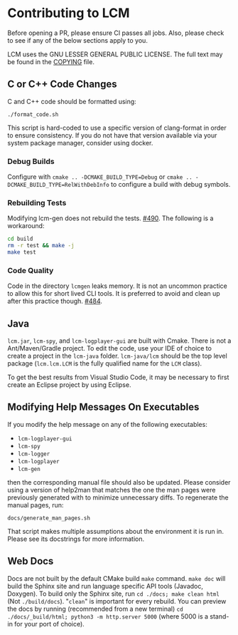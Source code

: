 # Contributing to LCM

Before opening a PR, please ensure CI passes all jobs. Also, please check to see if any of the below
sections apply to you.

LCM uses the GNU LESSER GENERAL PUBLIC LICENSE. The full text may be found in the
[COPYING](https://github.com/lcm-proj/lcm/blob/master/COPYING) file.

## C or C++ Code Changes

C and C++ code should be formatted using:

```shell
./format_code.sh
```

This script is hard-coded to use a specific version of clang-format in order to ensure consistency.
If you do not have that version available via your system package manager, consider using docker.

### Debug Builds

Configure with `cmake .. -DCMAKE_BUILD_TYPE=Debug` or `cmake .. -DCMAKE_BUILD_TYPE=RelWithDebInfo`
to configure a build with debug symbols.

### Rebuilding Tests

Modifying lcm-gen does not rebuild the tests. [#490](https://github.com/lcm-proj/lcm/issues/490).
The following is a workaround:

```bash
cd build
rm -r test && make -j
make test
```

### Code Quality

Code in the directory `lcmgen` leaks memory. It is not an uncommon practice to allow this for short
lived CLI tools. It is preferred to avoid and clean up after this practice though.
[#484](https://github.com/lcm-proj/lcm/issues/484).

## Java

`lcm.jar`, `lcm-spy`, and `lcm-logplayer-gui` are built with Cmake. There is not a Ant/Maven/Gradle
 project. To edit the code, use your IDE of choice to create a project in the `lcm-java` folder.
 `lcm-java/lcm` should be the top level package (`lcm.lcm.LCM` is the fully qualified name for the
 `LCM` class). 
 
To get the best results from Visual Studio Code, it may be necessary to first create an Eclipse
project by using Eclipse.

## Modifying Help Messages On Executables

If you modify the help message on any of the following executables:

- `lcm-logplayer-gui`
- `lcm-spy`
- `lcm-logger`
- `lcm-logplayer`
- `lcm-gen`

then the corresponding manual file should also be updated. Please consider using a version of
help2man that matches the one the man pages were previously generated with to minimize unnecessary
diffs. To regenerate the manual pages, run:

```shell
docs/generate_man_pages.sh
```

That script makes multiple assumptions about the environment it is run in. Please see its docstrings
for more information.

## Web Docs
Docs are not built by the default CMake build `make` command. `make doc` will build the Sphinx site and run language specific API tools (Javadoc, Doxygen). To build only the Sphinx site, run `cd ./docs; make clean html` (Not `./build/docs`). "`clean`" is important for every rebuild. You can preview the docs by running (recommended from a new terminal) `cd ./docs/_build/html; python3 -m http.server 5000` (where 5000 is a stand-in for your port of choice).